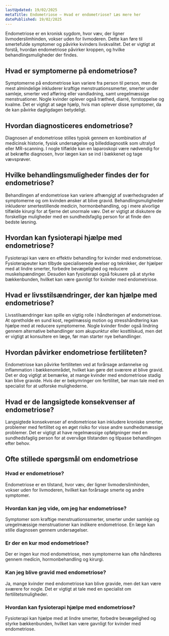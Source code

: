```yaml
---
lastUpdated: 19/02/2025
metaTitle: Endometriose – Hvad er endometriose? Læs mere her
datePublished: 19/02/2025
---
```


Endometriose er en kronisk sygdom, hvor væv, der ligner livmoderslimhinden, vokser uden for livmoderen. Dette kan føre til smertefulde symptomer og påvirke kvinders livskvalitet. Det er vigtigt at forstå, hvordan endometriose påvirker kroppen, og hvilke behandlingsmuligheder der findes.

## Hvad er symptomerne på endometriose?

Symptomerne på endometriose kan variere fra person til person, men de mest almindelige inkluderer kraftige menstruationssmerter, smerter under samleje, smerter ved afføring eller vandladning, samt uregelmæssige menstruationer. Nogle kvinder oplever også træthed, diarré, forstoppelse og kvalme. Det er vigtigt at søge hjælp, hvis man oplever disse symptomer, da de kan påvirke dagligdagen betydeligt.

## Hvordan diagnosticeres endometriose?

Diagnosen af endometriose stilles typisk gennem en kombination af medicinsk historie, fysisk undersøgelse og billeddiagnostik som ultralyd eller MR-scanning. I nogle tilfælde kan en laparoskopi være nødvendig for at bekræfte diagnosen, hvor lægen kan se ind i bækkenet og tage vævsprøver.

## Hvilke behandlingsmuligheder findes der for endometriose?

Behandlingen af endometriose kan variere afhængigt af sværhedsgraden af symptomerne og om kvinden ønsker at blive gravid. Behandlingsmuligheder inkluderer smertestillende medicin, hormonbehandling, og i mere alvorlige tilfælde kirurgi for at fjerne det unormale væv. Det er vigtigt at diskutere de forskellige muligheder med en sundhedsfaglig person for at finde den bedste løsning.

## Hvordan kan fysioterapi hjælpe med endometriose?

Fysioterapi kan være en effektiv behandling for kvinder med endometriose. Fysioterapeuter kan tilbyde specialiserede øvelser og teknikker, der hjælper med at lindre smerter, forbedre bevægelighed og reducere muskelspændinger. Desuden kan fysioterapi også fokusere på at styrke bækkenbunden, hvilket kan være gavnligt for kvinder med endometriose.

## Hvad er livsstilsændringer, der kan hjælpe med endometriose?

Livsstilsændringer kan spille en vigtig rolle i håndteringen af endometriose. At opretholde en sund kost, regelmæssig motion og stresshåndtering kan hjælpe med at reducere symptomerne. Nogle kvinder finder også lindring gennem alternative behandlinger som akupunktur eller kosttilskud, men det er vigtigt at konsultere en læge, før man starter nye behandlinger.

## Hvordan påvirker endometriose fertiliteten?

Endometriose kan påvirke fertiliteten ved at forårsage ardannelse og inflammation i bækkenområdet, hvilket kan gøre det sværere at blive gravid. Det er dog vigtigt at bemærke, at mange kvinder med endometriose stadig kan blive gravide. Hvis der er bekymringer om fertilitet, bør man tale med en specialist for at udforske mulighederne.

## Hvad er de langsigtede konsekvenser af endometriose?

Langsigtede konsekvenser af endometriose kan inkludere kroniske smerter, problemer med fertilitet og en øget risiko for visse andre sundhedsmæssige problemer. Det er vigtigt at have regelmæssige opfølgninger med en sundhedsfaglig person for at overvåge tilstanden og tilpasse behandlingen efter behov.

## Ofte stillede spørgsmål om endometriose

### Hvad er endometriose?

Endometriose er en tilstand, hvor væv, der ligner livmoderslimhinden, vokser uden for livmoderen, hvilket kan forårsage smerte og andre symptomer.

### Hvordan kan jeg vide, om jeg har endometriose?

Symptomer som kraftige menstruationssmerter, smerter under samleje og uregelmæssige menstruationer kan indikere endometriose. En læge kan stille diagnosen gennem undersøgelser.

### Er der en kur mod endometriose?

Der er ingen kur mod endometriose, men symptomerne kan ofte håndteres gennem medicin, hormonbehandling og kirurgi.

### Kan jeg blive gravid med endometriose?

Ja, mange kvinder med endometriose kan blive gravide, men det kan være sværere for nogle. Det er vigtigt at tale med en specialist om fertilitetsmuligheder.

### Hvordan kan fysioterapi hjælpe med endometriose?

Fysioterapi kan hjælpe med at lindre smerter, forbedre bevægelighed og styrke bækkenbunden, hvilket kan være gavnligt for kvinder med endometriose.
